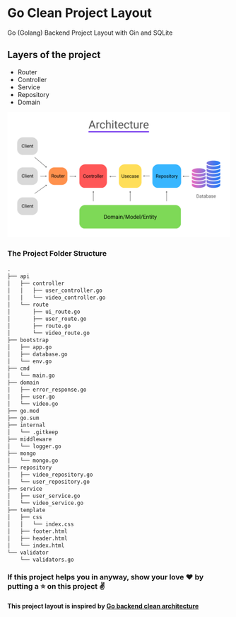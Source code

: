 # Go Clean Project Layout

Go (Golang) Backend Project Layout with Gin and SQLite

## Layers of the project

- Router
- Controller
- Service
- Repository
- Domain

![Go Clean Project Layout](https://github.com/nevzatcirak/go-gin-project-layout/blob/main/diagram.png?raw=true)

### The Project Folder Structure

```
.
├── api
│   ├── controller
│   │   ├── user_controller.go
│   │   └── video_controller.go
│   └── route
│       ├── ui_route.go
│       ├── user_route.go
│       ├── route.go
│       └── video_route.go
├── bootstrap
│   ├── app.go
│   ├── database.go
│   └── env.go
├── cmd
│   └── main.go
├── domain
│   ├── error_response.go
│   ├── user.go
│   └── video.go
├── go.mod
├── go.sum
├── internal
│   └── .gitkeep
├── middleware
│   └── logger.go
├── mongo
│   └── mongo.go
├── repository
│   ├── video_repository.go
│   └── user_repository.go
├── service
│   ├── user_service.go
│   └── video_service.go
├── template
│   ├── css
│   │   └── index.css
│   ├── footer.html
│   ├── header.html
│   └── index.html
└── validator
    └── validators.go
```

### If this project helps you in anyway, show your love ❤️ by putting a ⭐ on this project ✌️

#### This project layout is inspired by [Go backend clean architecture](https://amitshekhar.me/blog/go-backend-clean-architecture)

